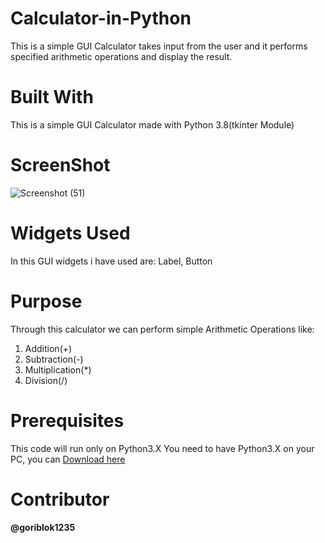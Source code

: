 # Calculator-in-Python
This is a simple GUI Calculator takes input from the user and it performs specified arithmetic operations and display the result.
# Built With
This is a simple GUI Calculator made with Python 3.8(tkinter Module)
# ScreenShot
![Screenshot (51)](https://github.com/goriblok1235/Calculator-in-Python/assets/89899253/1de989c5-1302-4048-a0a0-d9263708d080)
# Widgets Used
In this GUI widgets i have used are: Label, Button
# Purpose
Through this calculator we can perform simple Arithmetic Operations like:
1. Addition(+)
2. Subtraction(-)
3. Multiplication(*)
4. Division(/)
# Prerequisites
This code will run only on Python3.X
You need to have Python3.X on your PC, you can [Download here](https://www.python.org/downloads/)
 # Contributor
  #### @goriblok1235
